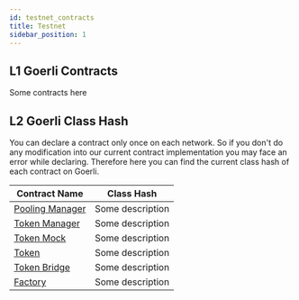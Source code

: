 ```yaml
---
id: testnet_contracts
title: Testnet
sidebar_position: 1
---
```


## L1 Goerli Contracts

Some contracts here

## L2 Goerli Class Hash
You can declare a contract only once on each network. So if you don't do any modification into our current contract implementation you may face an error while declaring. Therefore here you can find the current class hash of each contract on Goerli.


| Contract Name                                                                                                                    | Class Hash       |
|----------------------------------------------------------------------------------------------------------------------------------|------------------|
| [Pooling Manager](https://testnet.starkscan.co/class/0x05adb7661d0dcb3cc5fbe69380846fb7662c92f1943fcf609c51b756cae7d411)         | Some description |
| [Token Manager](https://testnet.starkscan.co/class/0x03be98338455134abae1d830802a162cd81b24ddb38a868ec9c6a4341ecd7210)           | Some description |
| [Token Mock](https://testnet.starkscan.co/class/0x00da57dbb24ceb46a3901f148442e0d591528baba485ee84ed6d4948dedf12e5)              | Some description |
| [Token](https://testnet.starkscan.co/class/0x0720f601c0432ab03e12df99c2b215e7ab9a9c12e1b4d8b0473e18bbb3213bea)                   | Some description |
| [Token Bridge](https://testnet.starkscan.co/class/0x00de6d9bd84775dd221273e833dc44946da586483cf822e0021385de95964700)            | Some description |
| [Factory](https://testnet.starkscan.co/class/0x0581277daf0e409c2537979108b7eb4a5cec3624db552c35f8f6acc9a3ac937b)                 | Some description |
